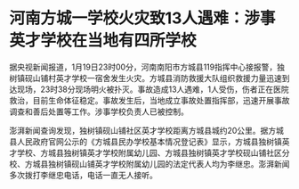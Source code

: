 # 河南方城一学校火灾致13人遇难：涉事英才学校在当地有四所学校

据央视新闻报道，1月19日23时00分，河南南阳市方城县119指挥中心接报警，独树镇砚山铺村英才学校一宿舍发生火灾。方城县消防救援大队组织救援力量迅速到达现场，23时38分现场明火被扑灭。事故造成13人遇难，1人受伤，伤者正在医院救治，目前生命体征稳定。事故发生后，当地成立事故处置指挥部，迅速开展事故调查和善后处置等工作。涉事学校负责人已被控制。

澎湃新闻查询发现，独树镇砚山铺社区英才学校距离方城县城约20公里。据方城县人民政府官网公示的《方城县民办学校基本情况登记表》显示，方城县独树镇英才学校、方城县独树镇英才学校附属幼儿园、方城县独树镇英才学校砚山铺社区分校、方城县独树镇砚山铺英才学校附属幼儿园的法定代表人均为李继忠。澎湃新闻多次拨打李继忠电话，电话一直无人接听。

